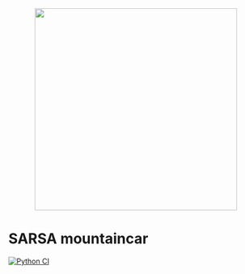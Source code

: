 <div align="center">
    <img width="400" src="https://innsida.ntnu.no/documents/10157/2546401449/ntnu_hoeyde_eng.png/9130ea3c-828a-497e-b469-df0c54e16bb5?t=1578568440350" />
</div>

# SARSA mountaincar

[![Python CI](https://github.com/nicklasbekkevold/SARSA-mountaincar/actions/workflows/python-app.yml/badge.svg)](https://github.com/nicklasbekkevold/SARSA-mountaincar/actions/workflows/python-app.yml)
